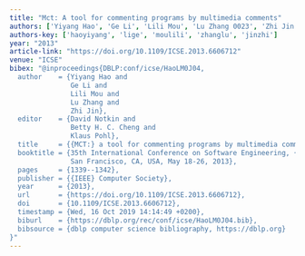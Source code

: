 ```yaml
---
title: "Mct: A tool for commenting programs by multimedia comments"
authors: ['Yiyang Hao', 'Ge Li', 'Lili Mou', 'Lu Zhang 0023', 'Zhi Jin']
authors-key: ['haoyiyang', 'lige', 'moulili', 'zhanglu', 'jinzhi']
year: "2013"
article-link: "https://doi.org/10.1109/ICSE.2013.6606712"
venue: "ICSE"
bibex: "@inproceedings{DBLP:conf/icse/HaoLM0J04,
  author    = {Yiyang Hao and
               Ge Li and
               Lili Mou and
               Lu Zhang and
               Zhi Jin},
  editor    = {David Notkin and
               Betty H. C. Cheng and
               Klaus Pohl},
  title     = {{MCT:} a tool for commenting programs by multimedia comments},
  booktitle = {35th International Conference on Software Engineering, {ICSE} '13,
               San Francisco, CA, USA, May 18-26, 2013},
  pages     = {1339--1342},
  publisher = {{IEEE} Computer Society},
  year      = {2013},
  url       = {https://doi.org/10.1109/ICSE.2013.6606712},
  doi       = {10.1109/ICSE.2013.6606712},
  timestamp = {Wed, 16 Oct 2019 14:14:49 +0200},
  biburl    = {https://dblp.org/rec/conf/icse/HaoLM0J04.bib},
  bibsource = {dblp computer science bibliography, https://dblp.org}
}"
---
```

